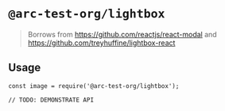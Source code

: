 # `@arc-test-org/lightbox`

> Borrows from https://github.com/reactjs/react-modal and https://github.com/treyhuffine/lightbox-react

## Usage

```
const image = require('@arc-test-org/lightbox');

// TODO: DEMONSTRATE API
```
